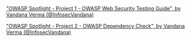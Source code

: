 ["OWASP Spotlight - Project 1 - OWASP Web Security Testing Guide", by Vandana Verma (@InfosecVandana)](https://infosecvandana.com/post/owstg/)

["OWASP Spotlight - Project 2 - OWASP Dependency Check", by Vandana Verma (@InfosecVandana)](https://infosecvandana.com/post/dependencycheck/)
